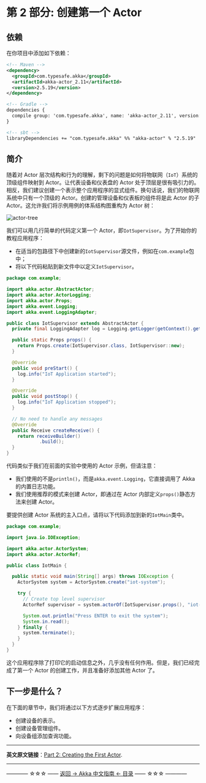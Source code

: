 # 第 2 部分: 创建第一个 Actor
## 依赖
在你项目中添加如下依赖：

```xml
<!-- Maven -->
<dependency>
  <groupId>com.typesafe.akka</groupId>
  <artifactId>akka-actor_2.11</artifactId>
  <version>2.5.19</version>
</dependency>

<!-- Gradle -->
dependencies {
  compile group: 'com.typesafe.akka', name: 'akka-actor_2.11', version: '2.5.19'
}

<!-- sbt -->
libraryDependencies += "com.typesafe.akka" %% "akka-actor" % "2.5.19"
```

## 简介
随着对 Actor 层次结构和行为的理解，剩下的问题是如何将物联网（`IoT`）系统的顶级组件映射到 Actor。让代表设备和仪表盘的 Actor 处于顶层是很有吸引力的。相反，我们建议创建一个表示整个应用程序的显式组件。换句话说，我们的物联网系统中只有一个顶级的 Actor。创建的管理设备和仪表板的组件将是此 Actor 的子 Actor。这允许我们将示例用例的体系结构图重构为 Actor 树：

![actor-tree](https://github.com/guobinhit/akka-guide/blob/master/images/akka-guide-part2/actor-tree.png)

我们可以用几行简单的代码定义第一个 Actor，即`IotSupervisor`。为了开始你的教程应用程序：

- 在适当的包路径下中创建新的`IotSupervisor`源文件，例如在`com.example`包中；
- 将以下代码粘贴到新文件中以定义`IotSupervisor`。

```java
package com.example;

import akka.actor.AbstractActor;
import akka.actor.ActorLogging;
import akka.actor.Props;
import akka.event.Logging;
import akka.event.LoggingAdapter;

public class IotSupervisor extends AbstractActor {
  private final LoggingAdapter log = Logging.getLogger(getContext().getSystem(), this);

  public static Props props() {
    return Props.create(IotSupervisor.class, IotSupervisor::new);
  }

  @Override
  public void preStart() {
    log.info("IoT Application started");
  }

  @Override
  public void postStop() {
    log.info("IoT Application stopped");
  }

  // No need to handle any messages
  @Override
  public Receive createReceive() {
    return receiveBuilder()
            .build();
  }
}
```
代码类似于我们在前面的实验中使用的 Actor 示例，但请注意：

- 我们使用的不是`println()`，而是`akka.event.Logging`，它直接调用了 Akka 的内置日志功能。
- 我们使用推荐的模式来创建 Actor，即通过在 Actor 内部定义`props()`静态方法来创建 Actor。

要提供创建 Actor 系统的主入口点，请将以下代码添加到新的`IotMain`类中。

```java
package com.example;

import java.io.IOException;

import akka.actor.ActorSystem;
import akka.actor.ActorRef;

public class IotMain {

  public static void main(String[] args) throws IOException {
    ActorSystem system = ActorSystem.create("iot-system");

    try {
      // Create top level supervisor
      ActorRef supervisor = system.actorOf(IotSupervisor.props(), "iot-supervisor");

      System.out.println("Press ENTER to exit the system");
      System.in.read();
    } finally {
      system.terminate();
    }
  }
}
```
这个应用程序除了打印它的启动信息之外，几乎没有任何作用。但是，我们已经完成了第一个 Actor 的创建工作，并且准备好添加其他 Actor 了。

## 下一步是什么？
在下面的章节中，我们将通过以下方式逐步扩展应用程序：

- 创建设备的表示。
- 创建设备管理组件。
- 向设备组添加查询功能。

----------

**英文原文链接**：[Part 2: Creating the First Actor](https://doc.akka.io/docs/akka/current/guide/tutorial_2.html).

----------
———— ☆☆☆ —— [返回 -> Akka 中文指南 <- 目录](https://github.com/guobinhit/akka-guide/blob/master/README.md) —— ☆☆☆ ————
